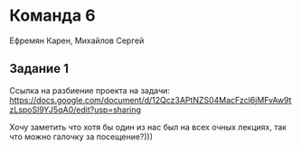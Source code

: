 # Команда 6
Ефремян Карен,
Михайлов Сергей

## Задание 1
Ссылка на разбиение проекта на задачи:
https://docs.google.com/document/d/12Qcz3APtNZS04MacFzcl6jMFvAw9tzLspoSl9YJ5qA0/edit?usp=sharing

Хочу заметить что хотя бы один из нас был на всех очных лекциях, так что можно галочку за посещение?)))
